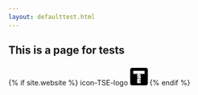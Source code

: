 ```yaml
---
layout: defaulttest.html
---
```


## This is a page for tests

 <p>
        {% if site.website %}
<span class="icon-TSE-logo"><span class="path1"></span><span class="path2"></span></span>
<span class="mls"> icon-TSE-logo</span>
<a href="{{ site.website }}"> <i class="fa fa-external-link-square fa-3x" title="{{ TSE webpage }}"></i></a>
<span class="fa fa-envelope-square fa-2x"><span class="path1"></span><span class="path2"></span></span>
<i class="fa TSEicon" title="{{ TSE page }}" style="font-size: 300%;"></i>
<i class="fa TSE" title="{{ TSE page }}" style="font-size: 300%;"></i>
<a href="{{ site.website }}"> <img src="../assets/images/TSEicon.svg" height="35px"/img></a>
        {% endif %}
</p>
